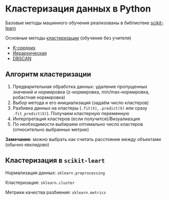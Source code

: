 # Кластеризация данных в Python

Базовые методы машинного обучения реализованы в библиотеке [scikit-learn](https://scikit-learn.org/stable/)

Основные методы [кластеризации](https://scikit-learn.org/stable/modules/clustering.html#clustering) (обучение без учителя)
- [K-средних](https://scikit-learn.org/stable/modules/clustering.html#k-means)
- [Иерархическая](https://scikit-learn.org/stable/modules/clustering.html#hierarchical-clustering)
- [DBSCAN](https://scikit-learn.org/stable/modules/clustering.html#dbscan)

## Алгоритм кластеризации

1. Предварительная обработка данных: удаление пропущенных значений и нормировка (z-нормировка, min/max-нормировка, робастная нормировка)
2. Выбор метода и его инициализация (задаём число кластеров)
3. Разбивка данных на кластеры (`.fit(X)`, `.predict(X)` или сразу `.fit_predict(X)`). Получаем кластерную переменную
4. Интерпретация кластеров (если получится)/Визуалиазция
5. По необходимости выбираем оптимально число кластеров (относительно выбранных метрик)

__Замечание__: можно выбрать как считать расстояние между объектами (обычно евклидово)

## Кластеризация в `scikit-leart`

Нормализация данных: `sklearn.preprocessing`

Кластеризация: `sklearn.cluster`

Метрики качества разбиения: `sklearn.metrics`